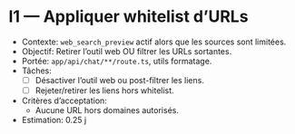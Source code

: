 # I1 — Appliquer whitelist d’URLs

- Contexte: `web_search_preview` actif alors que les sources sont limitées.
- Objectif: Retirer l’outil web OU filtrer les URLs sortantes.
- Portée: `app/api/chat/**/route.ts`, utils formatage.
- Tâches:
  - [ ] Désactiver l’outil web ou post-filtrer les liens.
  - [ ] Rejeter/retirer les liens hors whitelist.
- Critères d’acceptation:
  - Aucune URL hors domaines autorisés.
- Estimation: 0.25 j

